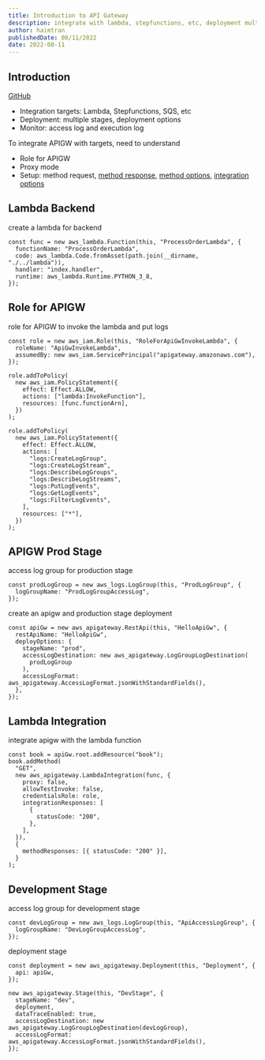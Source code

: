 ```yaml
---
title: Introduction to API Gateway
description: integrate with lambda, stepfunctions, etc, deployment multiple stage, monitor with access log and execution logs.
author: haimtran
publishedDate: 08/11/2022
date: 2022-08-11
---
```


## Introduction

[GitHub](https://github.com/entest-hai/apigw-demo)

- Integration targets: Lambda, Stepfunctions, SQS, etc
- Deployment: multiple stages, deployment options
- Monitor: access log and execution log

To integrate APIGW with targets, need to understand

- Role for APIGW
- Proxy mode
- Setup: method request, [method response](https://docs.aws.amazon.com/apigateway/latest/developerguide/how-to-method-settings.html), [method options](https://docs.aws.amazon.com/cdk/api/v2/docs/aws-cdk-lib.aws_apigateway.MethodOptions.html), [integration options](https://docs.aws.amazon.com/cdk/api/v2/docs/aws-cdk-lib.aws_apigateway.LambdaIntegrationOptions.html)

## Lambda Backend

create a lambda for backend

```tsx
const func = new aws_lambda.Function(this, "ProcessOrderLambda", {
  functionName: "ProcessOrderLambda",
  code: aws_lambda.Code.fromAsset(path.join(__dirname, "./../lambda")),
  handler: "index.handler",
  runtime: aws_lambda.Runtime.PYTHON_3_8,
});
```

## Role for APIGW

role for APIGW to invoke the lambda and put logs

```tsx
const role = new aws_iam.Role(this, "RoleForApiGwInvokeLambda", {
  roleName: "ApiGwInvokeLambda",
  assumedBy: new aws_iam.ServicePrincipal("apigateway.amazonaws.com"),
});

role.addToPolicy(
  new aws_iam.PolicyStatement({
    effect: Effect.ALLOW,
    actions: ["lambda:InvokeFunction"],
    resources: [func.functionArn],
  })
);

role.addToPolicy(
  new aws_iam.PolicyStatement({
    effect: Effect.ALLOW,
    actions: [
      "logs:CreateLogGroup",
      "logs:CreateLogStream",
      "logs:DescribeLogGroups",
      "logs:DescribeLogStreams",
      "logs:PutLogEvents",
      "logs:GetLogEvents",
      "logs:FilterLogEvents",
    ],
    resources: ["*"],
  })
);
```

## APIGW Prod Stage

access log group for production stage

```tsx
const prodLogGroup = new aws_logs.LogGroup(this, "ProdLogGroup", {
  logGroupName: "ProdLogGroupAccessLog",
});
```

create an apigw and production stage deployment

```tsx
const apiGw = new aws_apigateway.RestApi(this, "HelloApiGw", {
  restApiName: "HelloApiGw",
  deployOptions: {
    stageName: "prod",
    accessLogDestination: new aws_apigateway.LogGroupLogDestination(
      prodLogGroup
    ),
    accessLogFormat: aws_apigateway.AccessLogFormat.jsonWithStandardFields(),
  },
});
```

## Lambda Integration

integrate apigw with the lambda function

```tsx
const book = apiGw.root.addResource("book");
book.addMethod(
  "GET",
  new aws_apigateway.LambdaIntegration(func, {
    proxy: false,
    allowTestInvoke: false,
    credentialsRole: role,
    integrationResponses: [
      {
        statusCode: "200",
      },
    ],
  }),
  {
    methodResponses: [{ statusCode: "200" }],
  }
);
```

## Development Stage

access log group for development stage

```tsx
const devLogGroup = new aws_logs.LogGroup(this, "ApiAccessLogGroup", {
  logGroupName: "DevLogGroupAccessLog",
});
```

deployment stage

```tsx
const deployment = new aws_apigateway.Deployment(this, "Deployment", {
  api: apiGw,
});

new aws_apigateway.Stage(this, "DevStage", {
  stageName: "dev",
  deployment,
  dataTraceEnabled: true,
  accessLogDestination: new aws_apigateway.LogGroupLogDestination(devLogGroup),
  accessLogFormat: aws_apigateway.AccessLogFormat.jsonWithStandardFields(),
});
```
